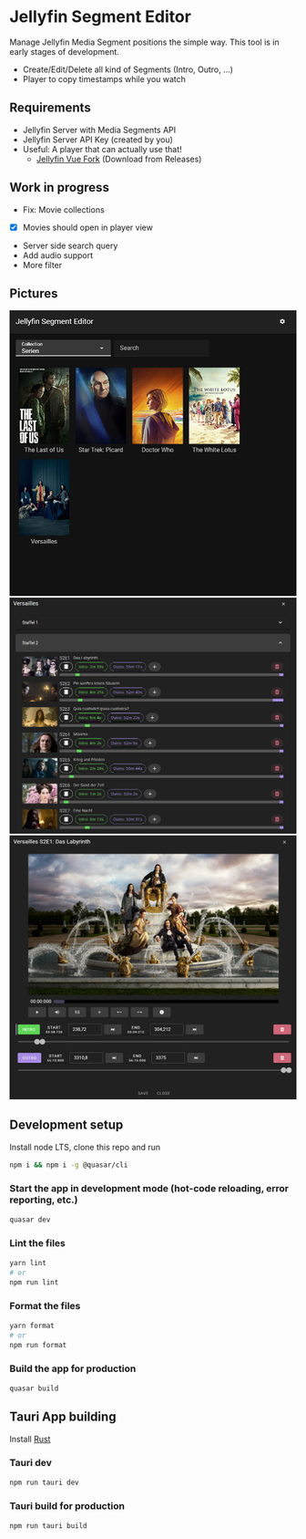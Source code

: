 # Jellyfin Segment Editor

Manage Jellyfin Media Segment positions the simple way. This tool is in early stages of development.

* Create/Edit/Delete all kind of Segments (Intro, Outro, ...)
* Player to copy timestamps while you watch

## Requirements

* Jellyfin Server with Media Segments API
* Jellyfin Server API Key (created by you)
* Useful: A player that can actually use that!
  * [Jellyfin Vue Fork](https://github.com/endrl/jellyfin-vue) (Download from Releases)

## Work in progress

* Fix: Movie collections
* [X] Movies should open in player view
* Server side search query
* Add audio support
* More filter

## Pictures

![Overview](docs/editor-overview.png)
![TV Shows](docs/editor-tvshow.png)
![Player](docs/player-editor.png)

## Development setup

Install node LTS, clone this repo and run

```bash
npm i && npm i -g @quasar/cli
```

### Start the app in development mode (hot-code reloading, error reporting, etc.)

```bash
quasar dev
```

### Lint the files

```bash
yarn lint
# or
npm run lint
```

### Format the files

```bash
yarn format
# or
npm run format
```

### Build the app for production

```bash
quasar build
```

## Tauri App building
Install [Rust](https://www.rust-lang.org/learn/get-started)

### Tauri dev

```bash
npm run tauri dev
```

### Tauri build for production

```bash
npm run tauri build
```
